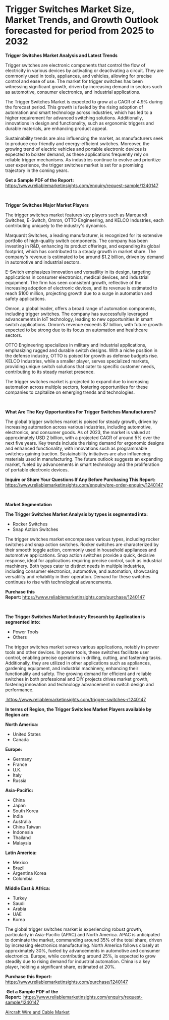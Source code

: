 <p><h1>Trigger Switches Market Size, Market Trends, and Growth Outlook forecasted for period from 2025 to 2032</h1></p><p><strong>Trigger Switches Market Analysis and Latest Trends</strong></p>
<p><p>Trigger switches are electronic components that control the flow of electricity in various devices by activating or deactivating a circuit. They are commonly used in tools, appliances, and vehicles, allowing for precise control and ease of use. The market for trigger switches has been witnessing significant growth, driven by increasing demand in sectors such as automotive, consumer electronics, and industrial applications.</p><p>The Trigger Switches Market is expected to grow at a CAGR of 4.9% during the forecast period. This growth is fueled by the rising adoption of automation and smart technology across industries, which has led to a higher requirement for advanced switching solutions. Additionally, innovations in design and functionality, such as ergonomic triggers and durable materials, are enhancing product appeal.</p><p>Sustainability trends are also influencing the market, as manufacturers seek to produce eco-friendly and energy-efficient switches. Moreover, the growing trend of electric vehicles and portable electronic devices is expected to bolster demand, as these applications frequently rely on reliable trigger mechanisms. As industries continue to evolve and prioritize user experience, the trigger switches market is set for a promising trajectory in the coming years.</p></p>
<p><strong>Get a Sample PDF of the Report:&nbsp;</strong> <a href="https://www.reliablemarketinsights.com/enquiry/request-sample/1240147?utm_campaign=3261&utm_medium=2&utm_source=Github&utm_content=ia&utm_term=06042025&utm_id=trigger-switches">https://www.reliablemarketinsights.com/enquiry/request-sample/1240147</a></p>
<p>&nbsp;</p>
<p><strong>Trigger Switches Major Market Players</strong></p>
<p><p>The trigger switches market features key players such as Marquardt Switches, E-Switch, Omron, OTTO Engineering, and KELCO Industries, each contributing uniquely to the industry's dynamics. </p><p>Marquardt Switches, a leading manufacturer, is recognized for its extensive portfolio of high-quality switch components. The company has been investing in R&D, enhancing its product offerings, and expanding its global footprint, which has contributed to a steady growth in market share. The company's revenue is estimated to be around $1.2 billion, driven by demand in automotive and industrial sectors.</p><p>E-Switch emphasizes innovation and versatility in its design, targeting applications in consumer electronics, medical devices, and industrial equipment. The firm has seen consistent growth, reflective of the increasing adoption of electronic devices, and its revenue is estimated to reach $100 million, projecting growth due to a surge in automation and safety applications.</p><p>Omron, a global leader, offers a broad range of automation components, including trigger switches. The company has successfully leveraged advancements in IoT technology, leading to new opportunities in smart switch applications. Omron’s revenue exceeds $7 billion, with future growth expected to be strong due to its focus on automation and healthcare sectors.</p><p>OTTO Engineering specializes in military and industrial applications, emphasizing rugged and durable switch designs. With a niche position in the defense industry, OTTO is poised for growth as defense budgets rise. KELCO Industries, while a smaller player, serves specialized markets, providing unique switch solutions that cater to specific customer needs, contributing to its steady market presence.</p><p>The trigger switches market is projected to expand due to increasing automation across multiple sectors, fostering opportunities for these companies to capitalize on emerging trends and technologies.</p></p>
<p>&nbsp;</p>
<p><strong>What Are The Key Opportunities For Trigger Switches Manufacturers?</strong></p>
<p><p>The global trigger switches market is poised for steady growth, driven by increasing automation across various industries, including automotive, electronics, and consumer goods. As of 2023, the market is valued at approximately USD 2 billion, with a projected CAGR of around 5% over the next five years. Key trends include the rising demand for ergonomic designs and enhanced functionality, with innovations such as programmable switches gaining traction. Sustainability initiatives are also influencing materials used in manufacturing. The future outlook suggests an expanding market, fueled by advancements in smart technology and the proliferation of portable electronic devices. </p></p>
<p><strong>Inquire or Share Your Questions If Any Before Purchasing This Report:</strong> <a href="https://www.reliablemarketinsights.com/enquiry/pre-order-enquiry/1240147?utm_campaign=3261&utm_medium=2&utm_source=Github&utm_content=ia&utm_term=06042025&utm_id=trigger-switches">https://www.reliablemarketinsights.com/enquiry/pre-order-enquiry/1240147</a></p>
<p>&nbsp;</p>
<p><strong>Market Segmentation</strong></p>
<p><strong>The Trigger Switches Market Analysis by types is segmented into:</strong></p>
<p><ul><li>Rocker Switches</li><li>Snap Action Switches</li></ul></p>
<p><p>The trigger switches market encompasses various types, including rocker switches and snap action switches. Rocker switches are characterized by their smooth toggle action, commonly used in household appliances and automotive applications. Snap action switches provide a quick, decisive response, ideal for applications requiring precise control, such as industrial machinery. Both types cater to distinct needs in multiple industries, including consumer electronics, automotive, and automation, showcasing versatility and reliability in their operation. Demand for these switches continues to rise with technological advancements.</p></p>
<p><strong>Purchase this Report:&nbsp;</strong><a href="https://www.reliablemarketinsights.com/purchase/1240147?utm_campaign=3261&utm_medium=2&utm_source=Github&utm_content=ia&utm_term=06042025&utm_id=trigger-switches">https://www.reliablemarketinsights.com/purchase/1240147</a></p>
<p>&nbsp;</p>
<p><strong>The Trigger Switches Market Industry Research by Application is segmented into:</strong></p>
<p><ul><li>Power Tools</li><li>Others</li></ul></p>
<p><p>The trigger switches market serves various applications, notably in power tools and other devices. In power tools, these switches facilitate user control, enabling precise operations in drilling, cutting, and fastening tasks. Additionally, they are utilized in other applications such as appliances, gardening equipment, and industrial machinery, enhancing their functionality and safety. The growing demand for efficient and reliable switches in both professional and DIY projects drives market growth, fostering innovation and technology advancement in switch design and performance.</p></p>
<p><a href="https://www.reliablemarketinsights.com/trigger-switches-r1240147?utm_campaign=3261&utm_medium=2&utm_source=Github&utm_content=ia&utm_term=06042025&utm_id=trigger-switches">&nbsp;https://www.reliablemarketinsights.com/trigger-switches-r1240147</a></p>
<p><strong>In terms of Region, the Trigger Switches Market Players available by Region are:</strong></p>
<p>
    <p> <strong> North America: </strong>
        <ul>
            <li>United States</li>
            <li>Canada</li>
        </ul>
        </p> 
    <p> <strong> Europe: </strong>
        <ul>
            <li>Germany</li>
            <li>France</li>
            <li>U.K.</li>
            <li>Italy</li>
            <li>Russia</li>
        </ul>
        </p> 
    <p> <strong> Asia-Pacific: </strong>
        <ul>
            <li>China</li>
            <li>Japan</li>
            <li>South Korea</li>
            <li>India</li>
            <li>Australia</li>
            <li>China Taiwan</li>
            <li>Indonesia</li>
            <li>Thailand</li>
            <li>Malaysia</li>
        </ul>
        </p> 
    <p> <strong> Latin America: </strong>
        <ul>
            <li>Mexico</li>
            <li>Brazil</li>
            <li>Argentina Korea</li>
            <li>Colombia</li>
        </ul>
        </p> 
    <p> <strong> Middle East & Africa: </strong>
        <ul>
            <li>Turkey</li>
            <li>Saudi</li>
            <li>Arabia</li>
            <li>UAE</li>
            <li>Korea</li>
        </ul>
    </p>
    </p>
<p><p>The global trigger switches market is experiencing robust growth, particularly in Asia-Pacific (APAC) and North America. APAC is anticipated to dominate the market, commanding around 35% of the total share, driven by increasing electronics manufacturing. North America follows closely at approximately 30%, fueled by advancements in automotive and consumer electronics. Europe, while contributing around 25%, is expected to grow steadily due to rising demand for industrial automation. China is a key player, holding a significant share, estimated at 20%.</p></p>
<p><strong>Purchase this Report: </strong><a href="https://www.reliablemarketinsights.com/purchase/1240147?utm_campaign=3261&utm_medium=2&utm_source=Github&utm_content=ia&utm_term=06042025&utm_id=trigger-switches">https://www.reliablemarketinsights.com/purchase/1240147</a></p>
<p>&nbsp;<strong>Get a Sample PDF of the Report:&nbsp;&nbsp;</strong><a href="https://www.reliablemarketinsights.com/enquiry/request-sample/1240147?utm_campaign=3261&utm_medium=2&utm_source=Github&utm_content=ia&utm_term=06042025&utm_id=trigger-switches">https://www.reliablemarketinsights.com/enquiry/request-sample/1240147</a></p>
<p><strong></strong></p>
<p><p><a href="https://github.com/lynlynyusay/Market-Research-Report-List-1/blob/main/aircraft-wire-and-cable-market.md?utm_campaign=3261&utm_medium=2&utm_source=Github&utm_content=ia&utm_term=06042025&utm_id=trigger-switches">Aircraft Wire and Cable Market</a></p></p>